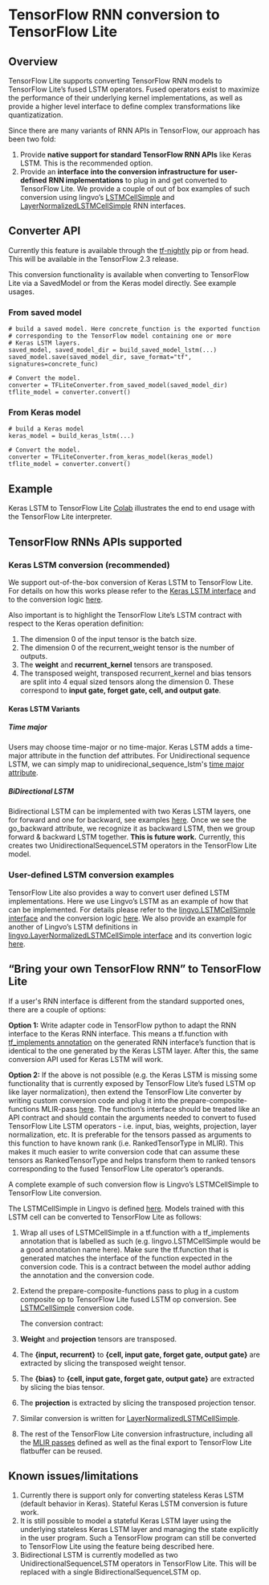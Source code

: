 # TensorFlow RNN conversion to TensorFlow Lite

## Overview

TensorFlow Lite supports converting TensorFlow RNN models to TensorFlow Lite’s
fused LSTM operators. Fused operators exist to maximize the performance of their
underlying kernel implementations, as well as provide a higher level interface
to define complex transformations like quantizatization.

Since there are many variants of RNN APIs in TensorFlow, our approach has been
two fold:

1.  Provide **native support for standard TensorFlow RNN APIs** like Keras LSTM.
    This is the recommended option.
1.  Provide an **interface** **into the conversion infrastructure for**
    **user-defined** **RNN implementations** to plug in and get converted to
    TensorFlow Lite. We provide a couple of out of box examples of such
    conversion using lingvo’s
    [LSTMCellSimple](https://github.com/tensorflow/tensorflow/blob/master/tensorflow/compiler/mlir/lite/transforms/prepare_composite_functions_tf.cc#L123)
    and
    [LayerNormalizedLSTMCellSimple](https://github.com/tensorflow/tensorflow/blob/master/tensorflow/compiler/mlir/lite/utils/lstm_utils.cc#L519)
    RNN interfaces.

## Converter API

Currently this feature is available through the
[tf-nightly](https://pypi.org/project/tf-nightly/) pip or from head. This will
be available in the TensorFlow 2.3 release.

This conversion functionality is available when converting to TensorFlow Lite
via a SavedModel or from the Keras model directly. See example usages.

### From saved model

```
# build a saved model. Here concrete_function is the exported function
# corresponding to the TensorFlow model containing one or more
# Keras LSTM layers.
saved_model, saved_model_dir = build_saved_model_lstm(...)
saved_model.save(saved_model_dir, save_format="tf", signatures=concrete_func)

# Convert the model.
converter = TFLiteConverter.from_saved_model(saved_model_dir)
tflite_model = converter.convert()
```

### From Keras model

```
# build a Keras model
keras_model = build_keras_lstm(...)

# Convert the model.
converter = TFLiteConverter.from_keras_model(keras_model)
tflite_model = converter.convert()

```

## Example

Keras LSTM to TensorFlow Lite
[Colab](https://colab.research.google.com/github/tensorflow/tensorflow/blob/master/tensorflow/lite/examples/experimental_new_converter/Keras_LSTM_fusion_Codelab.ipynb)
illustrates the end to end usage with the TensorFlow Lite interpreter.

## TensorFlow RNNs APIs supported

### Keras LSTM conversion (recommended)

We support out-of-the-box conversion of Keras LSTM to TensorFlow Lite. For
details on how this works please refer to the
[Keras LSTM interface](https://colab.sandbox.google.com/github/tensorflow/tensorflow/blob/master/tensorflow/lite/examples/experimental_new_converter/Keras_LSTM_fusion_Codelab.ipynb)<span style="text-decoration:space;">
</span>and to the conversion logic
[here](https://github.com/tensorflow/tensorflow/blob/master/tensorflow/compiler/mlir/lite/utils/lstm_utils.cc#L627).

Also important is to highlight the TensorFlow Lite’s LSTM contract with respect
to the Keras operation definition:

1.  The dimension 0 of the input tensor is the batch size.
1.  The dimension 0 of the recurrent\_weight tensor is the number of outputs.
1.  The **weight** and **recurrent\_kernel** tensors are transposed.
1.  The transposed weight, transposed recurrent\_kernel and bias tensors are
    split into 4 equal sized tensors along the dimension 0. These correspond to
    **input gate, forget gate, cell, and output gate**.

#### Keras LSTM Variants

##### Time major

Users may choose time-major or no time-major. Keras LSTM adds a time-major
attribute in the function def attributes. For Unidirectional sequence LSTM, we
can simply map to unidirecional\_sequence\_lstm's
[time major attribute](https://github.com/tensorflow/tensorflow/blob/master/tensorflow/compiler/mlir/lite/ir/tfl_ops.td#L3508).

##### BiDirectional LSTM

Bidirectional LSTM can be implemented with two Keras LSTM layers, one for
forward and one for backward, see examples
[here](https://github.com/tensorflow/tensorflow/blob/master/tensorflow/python/keras/layers/wrappers.py#L381).
Once we see the go\_backward attribute, we recognize it as backward LSTM, then
we group forward & backward LSTM together. **This is future work.** Currently,
this creates two UnidirectionalSequenceLSTM operators in the TensorFlow Lite
model.

### User-defined LSTM conversion examples

TensorFlow Lite also provides a way to convert user defined LSTM
implementations. Here we use Lingvo’s LSTM as an example of how that can be
implemented. For details please refer to the
[lingvo.LSTMCellSimple interface](https://github.com/tensorflow/lingvo/blob/master/lingvo/core/rnn_cell.py#L230)
and the conversion logic
[here](https://github.com/tensorflow/tensorflow/blob/master/tensorflow/compiler/mlir/lite/transforms/prepare_composite_functions_tf.cc#L123).
We also provide an example for another of Lingvo’s LSTM definitions in
[lingvo.LayerNormalizedLSTMCellSimple interface](https://github.com/tensorflow/lingvo/blob/master/lingvo/core/rnn_cell.py#L1179)
and its convertion logic
[here](https://github.com/tensorflow/tensorflow/blob/master/tensorflow/compiler/mlir/lite/transforms/prepare_composite_functions_tf.cc#L130).

## “Bring your own TensorFlow RNN” to TensorFlow Lite

If a user's RNN interface is different from the standard supported ones, there
are a couple of options:

**Option 1:** Write adapter code in TensorFlow python to adapt the RNN interface
to the Keras RNN interface. This means a tf.function with
[tf\_implements annotation](https://github.com/tensorflow/community/pull/113) on
the generated RNN interface’s function that is identical to the one generated by
the Keras LSTM layer. After this, the same conversion API used for Keras LSTM
will work.

**Option 2:** If the above is not possible (e.g. the Keras LSTM is missing some
functionality that is currently exposed by TensorFlow Lite’s fused LSTM op like
layer normalization), then extend the TensorFlow Lite converter by writing
custom conversion code and plug it into the prepare-composite-functions
MLIR-pass
[here](https://github.com/tensorflow/tensorflow/blob/master/tensorflow/compiler/mlir/lite/transforms/prepare_composite_functions_tf.cc#L108).
The function’s interface should be treated like an API contract and should
contain the arguments needed to convert to fused TensorFlow Lite LSTM
operators - i.e. input, bias, weights, projection, layer normalization, etc. It
is preferable for the tensors passed as arguments to this function to have known
rank (i.e. RankedTensorType in MLIR). This makes it much easier to write
conversion code that can assume these tensors as RankedTensorType and helps
transform them to ranked tensors corresponding to the fused TensorFlow Lite
operator’s operands.

A complete example of such conversion flow is Lingvo’s LSTMCellSimple to
TensorFlow Lite conversion.

The LSTMCellSimple in Lingvo is defined
[here](https://github.com/tensorflow/lingvo/blob/master/lingvo/core/rnn_cell.py#L230).
Models trained with this LSTM cell can be converted to TensorFlow Lite as
follows:

1.  Wrap all uses of LSTMCellSimple in a tf.function with a tf\_implements
    annotation that is labelled as such (e.g. lingvo.LSTMCellSimple would be a
    good annotation name here). Make sure the tf.function that is generated
    matches the interface of the function expected in the conversion code. This
    is a contract between the model author adding the annotation and the
    conversion code.
1.  Extend the prepare-composite-functions pass to plug in a custom composite op
    to TensorFlow Lite fused LSTM op conversion. See
    [LSTMCellSimple](https://github.com/tensorflow/tensorflow/blob/master/tensorflow/compiler/mlir/lite/transforms/prepare_composite_functions_tf.cc#L123)
    conversion code.

    The conversion contract:

1.  **Weight** and **projection** tensors are transposed.

1.  The **{input, recurrent}** to **{cell, input gate, forget gate, output
    gate}** are extracted by slicing the transposed weight tensor.

1.  The **{bias}** to **{cell, input gate, forget gate, output gate}** are
    extracted by slicing the bias tensor.

1.  The **projection** is extracted by slicing the transposed projection tensor.

1.  Similar conversion is written for
    [LayerNormalizedLSTMCellSimple](https://github.com/tensorflow/tensorflow/blob/master/tensorflow/compiler/mlir/lite/utils/lstm_utils.cc#L519).

1.  The rest of the TensorFlow Lite conversion infrastructure, including all the
    [MLIR passes](https://github.com/tensorflow/tensorflow/blob/master/tensorflow/compiler/mlir/lite/tf_tfl_passes.cc#L58)
    defined as well as the final export to TensorFlow Lite flatbuffer can be
    reused.

## Known issues/limitations

1.  Currently there is support only for converting stateless Keras LSTM (default
    behavior in Keras). Stateful Keras LSTM conversion is future work.
1.  It is still possible to model a stateful Keras LSTM layer using the
    underlying stateless Keras LSTM layer and managing the state explicitly in
    the user program. Such a TensorFlow program can still be converted to
    TensorFlow Lite using the feature being described here.
1.  Bidirectional LSTM is currently modelled as two UnidirectionalSequenceLSTM
    operators in TensorFlow Lite. This will be replaced with a single
    BidirectionalSequenceLSTM op.
